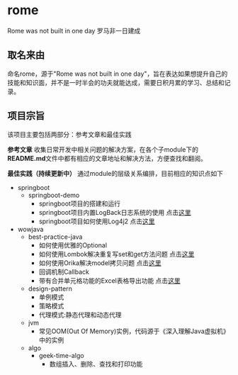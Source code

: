 # rome
Rome was not built in one day 罗马非一日建成

## 取名来由
命名rome，源于"Rome was not built in one day"，旨在表达如果想提升自己的技能和知识面，并不是一时半会的功夫就能达成，需要日积月累的学习、总结和记录。

## 项目宗旨
该项目主要包括两部分：参考文章和最佳实践

**参考文章**
收集日常开发中相关问题的解决方案，在各个子module下的**README.md**文件中都有相应的文章地址和解决方法，方便查找和翻阅。

**最佳实践（持续更新中）**
通过module的层级关系编排，目前相应的知识点如下

* springboot
  * springboot-demo
    * springboot项目的搭建和运行
    * springboot项目内置LogBack日志系统的使用 点击[这里](https://www.cnblogs.com/bigdataZJ/p/springboot-log.html)
    * springboot项目如何使用Log4j2 点击[这里](https://www.cnblogs.com/bigdataZJ/p/spring-boot-log4j2.html)
* wowjava
  * best-practice-java
    * 如何使用优雅的Optional
    * 如何使用Lombok解决重复写set和get方法问题 点击[这里](https://www.cnblogs.com/bigdataZJ/p/lombok_and_orika.html)
    * 如何使用Orika解决model拷贝问题  点击[这里](https://www.cnblogs.com/bigdataZJ/p/lombok_and_orika.html)
    * 回调机制Callback
    * 带有合并单元格功能的Excel表格导出功能 点击[这里](https://www.cnblogs.com/bigdataZJ/p/excel_export.html)
  * design-pattern
    * 单例模式
    * 策略模式
    * 代理模式:静态代理和动态代理
  * jvm
    * 常见OOM(Out Of Memory)实例，代码源于《深入理解Java虚拟机》中的实例
  * algo
    * geek-time-algo
       * 数组插入、删除、查找和打印功能

